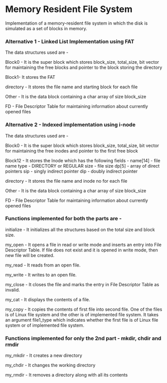 # Memory Resident File System

Implementation of a memory-resident file system in which the disk is simulated as a set of blocks in memory.

### Alternative 1 - Linked List Implementation using FAT

The data structures used are - 

Block0 - It is the super block which stores block_size, total_size, bit vector for maintaining the free blocks and pointer to the block storing the directory

Block1- It stores the FAT

directory - It stores the file name and starting block for each file

Other - It is the data block containing a char array of size block_size

FD - File Descriptor Table for maintaining information about currently opened files


### Alternative 2 - Indexed implementation using i-node

The data structures used are - 

Block0 - It is the super block which stores block_size, total_size, bit vector for maintaining the free inodes and pointer to the first free block

Block12 - It stores the Inode which has the following fields -
		name[14] - file name
		type - DIRECTORY or REGULAR
		size - file size
		dp[5] - array of direct pointers
		sip - singly indirect pointer
		dip - doubly indirect pointer

directory - It stores the file name and inode no for each file

Other - It is the data block containing a char array of size block_size

FD - File Descriptor Table for maintaining information about currently opened files


### Functions implemented for both the parts are - 

initialize - It initializes all the structures based on the total size and block size.

my_open - It opens a file in read or write mode and inserts an entry into File Descriptor Table. If file does not exist and it is opened in write mode, then new file will be created.

my_read - It reads from an open file.

my_write - It writes to an open file.

my_close - It closes the file and marks the entry in File Descriptor Table as invalid.

my_cat - It displays the contents of a file.

my_copy - It copies the contents of first file into second file. One of the files is of Linux file system and the other is of implemented file system. It takes an argument file1_type which indicates whether the first file is of Linux file system or of implemented file system.

### Functions implemented for only the 2nd part - mkdir, chdir and rmdir

my_mkdir - It creates a new directory

my_chdir - It changes the working directory

my_rmdir - It removes a directory along with all its contents
